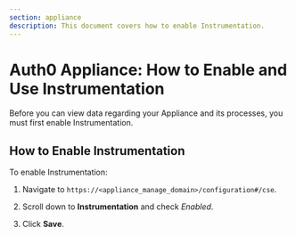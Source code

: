 ```yaml
---
section: appliance
description: This document covers how to enable Instrumentation.
---
```


# Auth0 Appliance: How to Enable and Use Instrumentation

Before you can view data regarding your Appliance and its processes, you must first enable Instrumentation.

## How to Enable Instrumentation

To enable Instrumentation:

1. Navigate to `https://<appliance_manage_domain>/configuration#/cse`.

2. Scroll down to **Instrumentation** and check *Enabled*.

3. Click **Save**.
